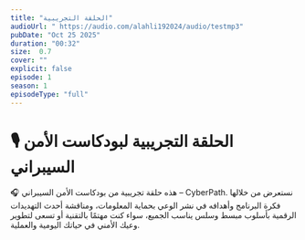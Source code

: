 ```yaml
---
title: "الحلقة التجريبية"
audioUrl: " https://audio.com/alahli192024/audio/testmp3"
pubDate: "Oct 25 2025"
duration: "00:32"
size:  0.7 
cover: ""
explicit: false
episode: 1
season: 1
episodeType: "full"
---
```


# 🎙️ الحلقة التجريبية لبودكاست الأمن السيبراني

🎧 هذه حلقة تجريبية من بودكاست الأمن السيبراني – CyberPath.
نستعرض من خلالها فكرة البرنامج وأهدافه في نشر الوعي بحماية المعلومات،
ومناقشة أحدث التهديدات الرقمية بأسلوب مبسط وسلس يناسب الجميع،
سواء كنت مهتمًا بالتقنية أو تسعى لتطوير وعيك الأمني في حياتك اليومية والعملية.
